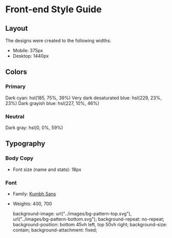 # Front-end Style Guide

## Layout

The designs were created to the following widths:

- Mobile: 375px
- Desktop: 1440px

## Colors

### Primary

Dark cyan: hsl(185, 75%, 39%)
Very dark desaturated blue: hsl(229, 23%, 23%)
Dark grayish blue: hsl(227, 10%, 46%)

### Neutral

Dark gray: hsl(0, 0%, 59%)

## Typography

### Body Copy

- Font size (name and stats): 18px

### Font

- Family: [Kumbh Sans](https://fonts.google.com/specimen/Kumbh+Sans)
- Weights: 400, 700

  background-image: url("../images/bg-pattern-top.svg"),
    url("../images/bg-pattern-bottom.svg");
  background-repeat: no-repeat;
  background-position: bottom 45vh left, top 50vh right;
  background-size: contain;
  background-attachment: fixed;